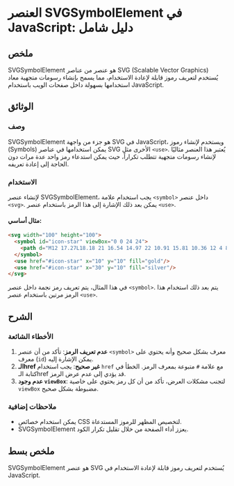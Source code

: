 <!--
Meta Description: # العنصر SVGSymbolElement في JavaScript: دليل شامل ## ملخص SVGSymbolElement هو عنصر من عناصر SVG (Scalable Vector Graphics) يُستخدم لتعريف رموز قابلة ...
Meta Keywords: عنصر, svg, svgsymbolelement, يمكن, use
-->

# العنصر SVGSymbolElement في JavaScript: دليل شامل

## ملخص
SVGSymbolElement هو عنصر من عناصر SVG (Scalable Vector Graphics) يُستخدم لتعريف رموز قابلة لإعادة الاستخدام، مما يسمح بإنشاء رسومات متجهية معاد استخدامها بسهولة داخل صفحات الويب باستخدام JavaScript.

## الوثائق
### وصف
SVGSymbolElement هو جزء من واجهة SVG في JavaScript، ويستخدم لإنشاء رموز (Symbols) يمكن استخدامها في عناصر SVG الأخرى مثل `<use>`. يُعتبر هذا العنصر مثاليًا لإنشاء رسومات متجهية تتطلب تكراراً، حيث يمكن استدعاء رمز واحد عدة مرات دون الحاجة إلى إعادة تعريفه.

### الاستخدام
لإنشاء عنصر SVGSymbolElement، يجب استخدام علامة `<symbol>` داخل عنصر `<svg>`. يمكن بعد ذلك الإشارة إلى هذا الرمز باستخدام عنصر `<use>`. 

#### مثال أساسي:
```html
<svg width="100" height="100">
  <symbol id="icon-star" viewBox="0 0 24 24">
    <path d="M12 17.27L18.18 21 16.54 14.97 22 10.91 15.81 10.36 12 4 8.19 10.36 2 10.91 7.46 14.97 5.82 21z"/>
  </symbol>
  <use href="#icon-star" x="10" y="10" fill="gold"/>
  <use href="#icon-star" x="30" y="10" fill="silver"/>
</svg>
```
في هذا المثال، يتم تعريف رمز نجمة داخل عنصر `<symbol>`. يتم بعد ذلك استخدام هذا الرمز مرتين باستخدام عنصر `<use>`.

## الشرح
### الأخطاء الشائعة
1. **عدم تعريف الرمز**: تأكد من أن عنصر `<symbol>` معرف بشكل صحيح وأنه يحتوي على معرف (`id`) يمكن الإشارة إليه.
2. **الـhref غير صحيح**: يجب استخدام `href` مع علامة `#` متبوعة بمعرف الرمز. الخطأ في كتابة الـhref قد يؤدي إلى عدم عرض الرمز.
3. **عدم وجود `viewBox`**: لتجنب مشكلات العرض، تأكد من أن كل رمز يحتوي على خاصية `viewBox` مضبوطة بشكل صحيح.

### ملاحظات إضافية
- يمكن استخدام خصائص CSS لتخصيص المظهر للرموز المستدعاة.
- SVGSymbolElement يعزز أداء الصفحة من خلال تقليل تكرار الكود.

## ملخص بسط
SVGSymbolElement هو عنصر SVG يُستخدم لتعريف رموز قابلة لإعادة الاستخدام في JavaScript.